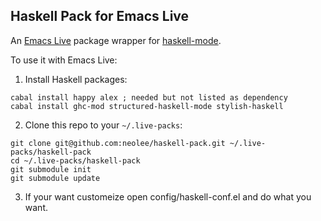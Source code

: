 ## Haskell Pack for Emacs Live

An [Emacs Live](https://github.com/overtone/emacs-live) package wrapper for [haskell-mode](https://github.com/haskell/haskell-mode).

To use it with Emacs Live:

1. Install Haskell packages:

  ```
  cabal install happy alex ; needed but not listed as dependency
  cabal install ghc-mod structured-haskell-mode stylish-haskell
  ````

2. Clone this repo to your `~/.live-packs`:

  ```
  git clone git@github.com:neolee/haskell-pack.git ~/.live-packs/haskell-pack
  cd ~/.live-packs/haskell-pack
  git submodule init
  git submodule update
  ````

3. If your want customeize open config/haskell-conf.el and do what you want.
